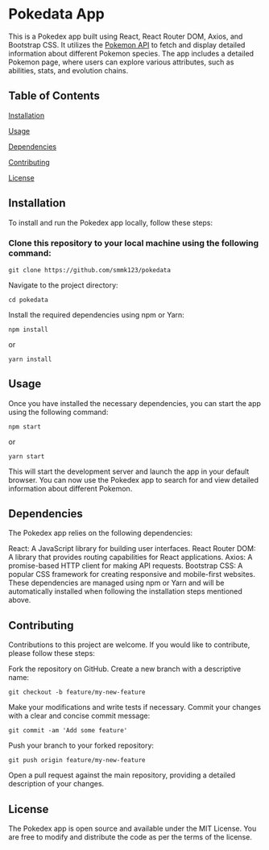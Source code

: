 # Pokedata App

This is a Pokedex app built using React, React Router DOM, Axios, and Bootstrap CSS. It utilizes the [Pokemon API](https://pokeapi.co/) to fetch and display detailed information about different Pokemon species. The app includes a detailed Pokemon page, where users can explore various attributes, such as abilities, stats, and evolution chains.

## Table of Contents

[Installation](#installation)

[Usage](#usage)

[Dependencies](#dependencies)

[Contributing](#contributing)

[License](#license)


## Installation

To install and run the Pokedex app locally, follow these steps:

### Clone this repository to your local machine using the following command:


````
git clone https://github.com/smmk123/pokedata
````
Navigate to the project directory:


````
cd pokedata
````
Install the required dependencies using npm or Yarn:

````
npm install
````
or

````
yarn install
````

## Usage

Once you have installed the necessary dependencies, you can start the app using the following command:

````
npm start
````
or

````
yarn start
````
This will start the development server and launch the app in your default browser. You can now use the Pokedex app to search for and view detailed information about different Pokemon.

## Dependencies

The Pokedex app relies on the following dependencies:

React: A JavaScript library for building user interfaces.
React Router DOM: A library that provides routing capabilities for React applications.
Axios: A promise-based HTTP client for making API requests.
Bootstrap CSS: A popular CSS framework for creating responsive and mobile-first websites.
These dependencies are managed using npm or Yarn and will be automatically installed when following the installation steps mentioned above.

## Contributing

Contributions to this project are welcome. If you would like to contribute, please follow these steps:

Fork the repository on GitHub.
Create a new branch with a descriptive name:

````
git checkout -b feature/my-new-feature
````
Make your modifications and write tests if necessary.
Commit your changes with a clear and concise commit message:

````
git commit -am 'Add some feature'
````
Push your branch to your forked repository:

````
git push origin feature/my-new-feature
````
Open a pull request against the main repository, providing a detailed description of your changes.

## License

The Pokedex app is open source and available under the MIT License. You are free to modify and distribute the code as per the terms of the license.